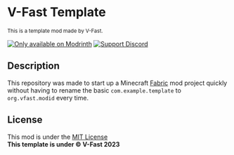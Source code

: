 <!--
By default, the mod template is under the MIT License by default,
you can change it as you want.
-->

# V-Fast Template
<sup>This is a template mod made by V-Fast.</sup>

<!-- Put a showcase image if you can/want -->

[![Only available on Modrinth](https://cdn.jsdelivr.net/npm/@intergrav/devins-badges@3/assets/cozy/available/modrinth_64h.png)](https://modrinth.com/mod/backrooms)
[![Support Discord](https://cdn.jsdelivr.net/npm/@intergrav/devins-badges@3/assets/cozy/social/discord-singular_64h.png)](https://discord.gg/Rqpn3C7yR5)

## Description

This repository was made to start up a Minecraft [Fabric](https://fabricmc.net) mod project quickly without having to rename the basic `com.example.template` to `org.vfast.modid` every time.

## License
This mod is under the [MIT License](/LICENSE)\
**This template is under © V-Fast 2023**
